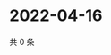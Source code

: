 # 2022-04-16

共 0 条

<!-- BEGIN WEIBO -->
<!-- 最后更新时间 Sat Apr 16 2022 01:19:12 GMT+0800 (China Standard Time) -->

<!-- END WEIBO -->
